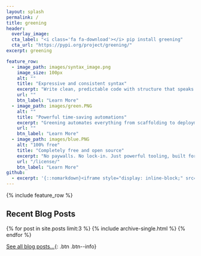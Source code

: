 ```yaml
---
layout: splash
permalink: /
title: greening
header:
  overlay_image:
  cta_label: "<i class='fa fa-download'></i> pip install greening"
  cta_url: "https://pypi.org/project/greening/"
excerpt: greening

feature_row:
  - image_path: images/syntax_image.png
    image_size: 100px
    alt: ""
    title: "Expressive and consistent syntax"
    excerpt: "Write clean, predictable code with structure that speaks for itself."
    url: ""
    btn_label: "Learn More"
  - image_path: images/green.PNG
    alt: ""
    title: "Powerful time-saving automations"
    excerpt: "Greening automates everything from scaffolding to deployment so you can focus on building."
    url: ""
    btn_label: "Learn More"
  - image_path: images/blue.PNG
    alt: "100% free"
    title: "Completely free and open source"
    excerpt: "No paywalls. No lock-in. Just powerful tooling, built for everyone."
    url: "/license/"
    btn_label: "Learn More"
github:
  - excerpt: '{::nomarkdown}<iframe style="display: inline-block;" src="https://ghbtns.com/github-btn.html?user=mmistakes&repo=minimal-mistakes&type=star&count=true&size=large" frameborder="0" scrolling="0" width="160px" height="30px"></iframe> <iframe style="display: inline-block;" src="https://ghbtns.com/github-btn.html?user=mmistakes&repo=minimal-mistakes&type=fork&count=true&size=large" frameborder="0" scrolling="0" width="158px" height="30px"></iframe>{:/nomarkdown}'
---
```


{% include feature_row %}

<h2> Recent Blog Posts </h2>

{% for post in site.posts limit:3 %}
  {% include archive-single.html %}
{% endfor %}

[See all blog posts...]({{site.url}}{{site.baseurl}}/blog/){: .btn .btn--info}